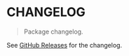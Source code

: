 # CHANGELOG

> Package changelog.

See [GitHub Releases](https://github.com/stdlib-js/math-base-special-atanf/releases) for the changelog.